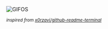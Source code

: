 <div align="justify">
<picture>
    <source media="(prefers-color-scheme: dark)" srcset="https://i.ibb.co/D8wd6s9/output-gif.gif">
    <source media="(prefers-color-scheme: light)" srcset="https://i.ibb.co/D8wd6s9/output-gif.gif">
    <img alt="GIFOS" src="https://i.ibb.co/D8wd6s9/output-gif.gif">
</picture>

<sub><i>inspired from [x0rzavi/github-readme-terminal](https://github.com/x0rzavi/github-readme-terminal)</i></sub>

</div>

<!-- Image deletion URL: https://ibb.co/RBQ8MZ3/770d2078074105d1f1e8cf5206fe0286 -->